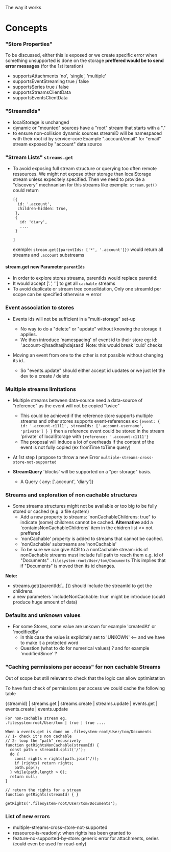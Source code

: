 
The way it works 

# Concepts 
### "Store Properties" 
To be discussed, either this is exposed or we create specific error when something unsupported is done on the storage
**preffered would be to send error messages** (for the 1st iteration)
- supportsAttachments 'no', 'single', 'multiple'
- supportsEventStreaming true / false
- supportsSeries true / false
- supportsStreamsClientData
- supportsEventsClientData


### "StreamdIds" 
- localStorage is unchanged
- dynamic or "mounted" sources have a "root" stream that starts with a "." 
- to ensure non-collision dynamic sources streamiD will be namespaced with their root id by service-core
  Example ".account/email" for "email" stream exposed by "account" data source

### "Stream Lists" `streams.get`
- To avoid exposing full stream structure or querying too often remote ressources. We might not expose other storage than localStorage stream unless expecitely specified. Then we need to provide a "discovery" mechnanism for this streams like
  exemple: `stream.get()` could return 
  ```
  [{
    id: '.account',
    children-hidden: true,
   },
   {
     id: 'diary', 
     ....
   }

  ]
  ``` 
  exemple: `stream.get({parentIds: ['*', '.account']})` would return all streams and `.account` substreams

#### stream.get new Parameter `parentIds`
- In order to explore stores streams, parentIds would replace parentId:
- It would accept ['.*', '*'] to get all `cachable` streams 
- To avoid duplicate or stream tree consolidation, Only one streamId per scope can be specified otherwise => error


### Event association to stores
- Events ids will not be sufficient in a "multi-storage" set-up 
  - No way to do a "delete" or "update" without knowing the storage it applies. 
  - We then introduce 'namespacing' of event id to their store eg: id: '.account-cjhsadhasjhdajsasd' 
    Note: this would break 'cuid' checks 

- Moving an event from one to the other is not possible without changing its id.. 
  - So "events.update" should either accept id updates or we just let the dev to a create / delete 

### Multiple streams limitations
- Multiple streams between data-source need a data-source of "reference" as the event will not be copied "twice"
  - This could be achieved if the reference store supports multiple streams and other stores supports event-references
    ex: `{event: { id: '.account-c1111', streamIds: ['.account-username', 'private'] } }`
    then a reference event could be stored in the stream 'private' of localStorage with `{reference: '.account-c1111'}`
  - The proposal will induce a lot of overheads if the content of the event is not fully copied (ex fromTime toTime query)
- At 1st step I propose to throw a new Error `multiple-streams-cross-store-not-supported`

- **StreamQuery** 'blocks' will be supported on a "per storage" basis.
  - A Query { any: ['.account', 'diary']}

### Streams and exploration of non cachable structures
- Some streams structures might not be available or too big to be fully stored or cached (e.g. a file system)
  - Add a new property to streams: 'nonCachableChildrens: true" to indicate (some) childrens cannot be cached.
    **Alternative** add a 'containsNonCachableChildrens' item in the chidren list <= not preffered
  - 'nonCachable' property is added to streams that cannot be cached.
  - 'nonCachable' substreams are 'nonCachable' 
  - To be sure we can give ACR to a nonCachable stream: 
    ids of nonCachable streams must include full path to reach them e.g. id of "Documents" `.filesystem-root/User/tom/Documents` 
    This implies that if "Documents" is moved then its id changes. 

**Note:**
  - streams.get({parentId:[...]}) should include the streamId to get the childrens.
  - a new parameters 'includeNonCachable: true' might be introduce (could produce huge amount of data) 

### Defaults and unknown values
- For some Stores, some value are unkown for example 'createdAt' or 'modifiedBy' 
  - in this case the value is explicitely set to 'UNKOWN' <== and we have to make it a protected word
  - Question (what to do for numerical values) ? and for example 'modifiedSince' ? 

### "Caching permissions per access" for non cachable Streams
Out of scope but still relevant to check that the logic can allow optimistation

To have fast check of permissions per access we could cache the following table
              
{streamid} | streams.get | streams.create | streams.update | events.get | events.create | events.update

```
For non-cachable stream eg.
.filesystem-root/User/tom | true | true .... 

When a events.get is done on .filesystem-root/User/tom/Documents 
// 1- check it's non cachable 
// 2- loop the "path" recusrively 
function getRightsNonCachable(streamId) {
  const path = streamId.split('/');
  do {
    const rights = rights[path.join('/)];
    if (rights) return rights;
    path.pop();
  } while(path.length > 0);
  return null;
}

// return the rights for a stream
function getRights(streamId) { }

getRights('.filesystem-root/User/tom/Documents');

```

### List of new errors

- multiple-streams-cross-store-not-supported 
- ressource-is-readonly: when rights has been granted to 
- feature-no-supported-by-store: generic error for attachments, series (could even be used for read-only) 